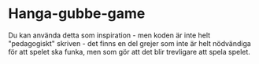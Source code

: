 # Hanga-gubbe-game

Du kan använda detta som inspiration - men koden är inte helt "pedagogiskt" skriven - det finns en del grejer som inte är helt nödvändiga för att spelet ska funka, men som gör att det blir trevligare att spela spelet.
